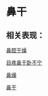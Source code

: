 # 鼻干## 相关表现：[鼻腔干燥](https://www.gmzyjc.com/search/result?wd=鼻腔干燥)[目疼鼻干卧不宁](https://www.gmzyjc.com/search/result?wd=目疼鼻干卧不宁)[鼻燥](https://www.gmzyjc.com/search/result?wd=鼻燥)[鼻干](https://www.gmzyjc.com/search/result?wd=鼻干)